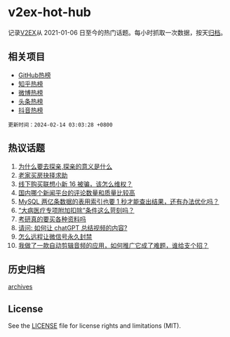 # v2ex-hot-hub

 记录[V2EX](https://www.v2ex.com/)从 2021-01-06 日至今的热门话题。每小时抓取一次数据，按天[归档](archives)。
 
 ## 相关项目

- [GitHub热榜](https://github.com/snaildev/github-hot-hub)
- [知乎热榜](https://github.com/snaildev/zhihu-hot-hub)
- [微博热榜](https://github.com/snaildev/weibo-hot-hub)
- [头条热榜](https://github.com/snaildev/toutiao-hot-hub)
- [抖音热榜](https://github.com/snaildev/douyin-hot-hub)


 `更新时间：2024-02-14 03:03:28 +0800`

## 热议话题

1. [为什么要去探亲,探亲的意义是什么](https://www.v2ex.com/t/1015457)
1. [老家买房抉择求助](https://www.v2ex.com/t/1015514)
1. [线下购买联想小新 16 被骗，该怎么维权？](https://www.v2ex.com/t/1015462)
1. [国内哪个新闻平台的评论数量和质量比较高](https://www.v2ex.com/t/1015497)
1. [MySQL 两亿条数据的表用索引也要 1 秒才能查出结果，还有办法优化吗？](https://www.v2ex.com/t/1015507)
1. [“大病医疗专项附加扣除”条件这么苛刻吗？](https://www.v2ex.com/t/1015476)
1. [考研真的要买各种资料吗](https://www.v2ex.com/t/1015488)
1. [请问: 如何让 chatGPT 总结视频的内容?](https://www.v2ex.com/t/1015459)
1. [怎么远程让微信号永久封禁](https://www.v2ex.com/t/1015525)
1. [我做了一款自动剪辑音频的应用，如何推广它成了难题，谁给支个招？](https://www.v2ex.com/t/1015529)

## 历史归档

[archives](archives)

## License

See the [LICENSE](LICENSE) file for license rights and limitations (MIT).
